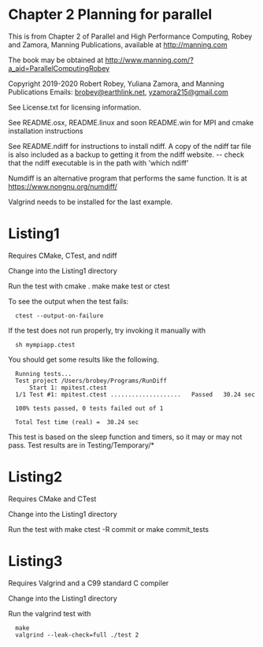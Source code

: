 # Chapter 2 Planning for parallel
This is from Chapter 2 of Parallel and High Performance Computing, Robey and Zamora,
Manning Publications, available at http://manning.com

The book may be obtained at
   http://www.manning.com/?a_aid=ParallelComputingRobey

Copyright 2019-2020 Robert Robey, Yuliana Zamora, and Manning Publications
Emails: brobey@earthlink.net, yzamora215@gmail.com

See License.txt for licensing information.

See README.osx, README.linux and soon README.win for MPI and cmake 
installation instructions

See README.ndiff for instructions to install ndiff. A copy of the
ndiff tar file is also included as a backup to getting it from
the ndiff website.
   -- check that the ndiff executable is in the path with 'which ndiff'

Numdiff is an alternative program that performs the same function. It
is at https://www.nongnu.org/numdiff/

Valgrind needs to be installed for the last example.

# Listing1

   Requires CMake, CTest, and ndiff

   Change into the Listing1 directory

   Run the test with
      cmake .
      make
      make test
         or
      ctest
   
   To see the output when the test fails:
   
      ctest --output-on-failure

   If the test does not run properly, try invoking it manually with

      sh mympiapp.ctest
   
   You should get some results like the following.
   
      Running tests...
      Test project /Users/brobey/Programs/RunDiff
          Start 1: mpitest.ctest
      1/1 Test #1: mpitest.ctest ....................   Passed   30.24 sec
   
      100% tests passed, 0 tests failed out of 1
   
      Total Test time (real) =  30.24 sec
   
   This test is based on the sleep function and timers, so it may or may not pass.
   Test results are in Testing/Temporary/*
   
# Listing2

   Requires CMake and CTest

   Change into the Listing1 directory

   Run the test with
      make
      ctest -R commit
         or
      make commit_tests

# Listing3

   Requires Valgrind and a C99 standard C compiler

   Change into the Listing1 directory

   Run the valgrind test with

      make
      valgrind --leak-check=full ./test 2
